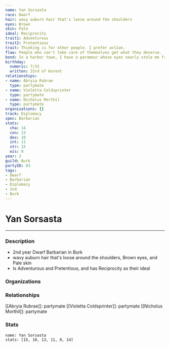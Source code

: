 ```yaml
---
name: Yan Sorsasta
race: Dwarf
hair: wavy auburn hair that's loose around the shoulders
eyes: Brown
skin: Pale
ideal: Reciprocity
trait1: Adventurous
trait2: Pretentious
trait: Thinking is for other people. I prefer action.
flaw: People who can't take care of themselves get what they deserve.
bond: In a harbor town, I have a paramour whose eyes nearly stole me from the sea.
birthday:
  numeric: 7/33
  written: 33rd of Korent
relationships:
- name: Abryia Rubrae
  type: partymate
- name: Violetta Coldsprinter
  type: partymate
- name: Nicholus Morthil
  type: partymate
organizations: []
track: Diplomacy
spec: Barbarian
stats:
  cha: 14
  con: 13
  dex: 10
  int: 11
  str: 15
  wis: 8
year: 2
guild: Burk
partyID: 93
tags:
- Dwarf
- Barbarian
- Diplomacy
- 2nd
- Burk
---
```

# Yan Sorsasta
---
### Description
- 2nd year Dwarf Barbarian in Burk
- wavy auburn hair that's loose around the shoulders, Brown eyes, and Pale skin
- Is Adventurous and Pretentious, and has Reciprocity as their ideal

### Organizations
### Relationships
[[Abryia Rubrae]]: partymate
[[Violetta Coldsprinter]]: partymate
[[Nicholus Morthil]]: partymate
### Stats
```statblock
name: Yan Sorsasta
stats: [15, 10, 13, 11, 8, 14]
```
